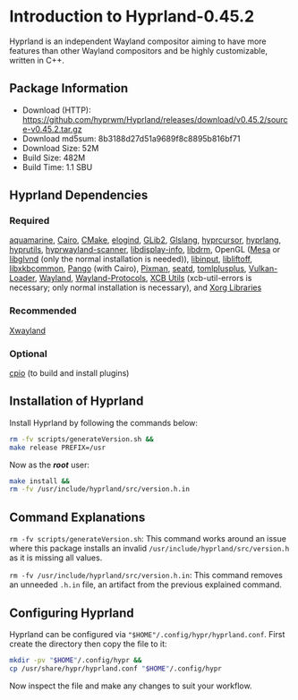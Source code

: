 # Introduction to Hyprland-0.45.2
Hyprland is an independent Wayland compositor aiming to have more features than
other Wayland compositors and be highly customizable, written in C++.

## Package Information
- Download (HTTP): https://github.com/hyprwm/Hyprland/releases/download/v0.45.2/source-v0.45.2.tar.gz
- Download md5sum: 8b3188d27d51a9689f8c8895b816bf71
- Download Size: 52M
- Build Size: 482M
- Build Time: 1.1 SBU

## Hyprland Dependencies
### Required
  [aquamarine](./8-aquamarine.md),
  [Cairo](https://linuxfromscratch.org/blfs/view/svn/x/cairo.html),
  [CMake](https://linuxfromscratch.org/blfs/view/svn/general/cmake.html),
  [elogind](https://linuxfromscratch.org/blfs/view/svn/general/elogind.html),
  [GLib2](https://linuxfromscratch.org/blfs/view/svn/general/glib2.html),
  [Glslang](https://linuxfromscratch.org/blfs/view/svn/x/glslang.html),
  [hyprcursor](./5-hyprcursor.md),
  [hyprlang](./2-hyprlang.md),
  [hyprutils](./1-hyprutils.md),
  [hyprwayland-scanner](./7-hyprwayland-scanner.md),
  [libdisplay-info](https://linuxfromscratch.org/blfs/view/svn/general/libdisplay-info.html),
  [libdrm](https://linuxfromscratch.org/blfs/view/svn/x/libdrm.html),
  OpenGL ([Mesa](https://linuxfromscratch.org/blfs/view/svn/x/mesa.html) or
  [libglvnd](https://glfs-book.github.io/glfs/shareddeps/libglvnd.html)
  (only the normal installation is needed)),
  [libinput](https://linuxfromscratch.org/blfs/view/svn/x/x7driver.html#libinput),
  [libliftoff](./9-libliftoff.md),
  [libxkbcommon](https://linuxfromscratch.org/blfs/view/svn/general/libxkbcommon.html),
  [Pango](https://linuxfromscratch.org/blfs/view/svn/x/pango.html) (with Cairo),
  [Pixman](https://linuxfromscratch.org/blfs/view/svn/general/pixman.html),
  [seatd](https://glfs-book.github.io/glfs/shareddeps/seatd.html),
  [tomlplusplus](./3-tomlplusplus.md),
  [Vulkan-Loader](https://linuxfromscratch.org/blfs/view/svn/x/vulkan-loader.html),
  [Wayland](https://linuxfromscratch.org/blfs/view/svn/general/wayland.html),
  [Wayland-Protocols](https://linuxfromscratch.org/blfs/view/svn/general/wayland-protocols.html),
  [XCB Utils](https://glfs-book.github.io/glfs/shareddeps/xcb-utils.html)
  (xcb-util-errors is necessary; only normal installation is necessary), and
  [Xorg Libraries](https://linuxfromscratch.org/blfs/view/svn/x/x7lib.html)

### Recommended
  [Xwayland](https://linuxfromscratch.org/blfs/view/svn/x/xwayland.html)

### Optional
  [cpio](https://linuxfromscratch.org/blfs/view/svn/general/cpio.html) (to
  build and install plugins)

## Installation of Hyprland
Install Hyprland by following the commands below:
```Bash
rm -fv scripts/generateVersion.sh &&
make release PREFIX=/usr
```

Now as the ***root*** user:
```Bash
make install &&
rm -fv /usr/include/hyprland/src/version.h.in
```

## Command Explanations
  `rm -fv scripts/generateVersion.sh`: This command works around an issue where
  this package installs an invalid `/usr/include/hyprland/src/version.h` as it
  is missing all values.

  `rm -fv /usr/include/hyprland/src/version.h.in`: This command removes an
  unneeded `.h.in` file, an artifact from the previous explained command.

## Configuring Hyprland
Hyprland can be configured via `"$HOME"/.config/hypr/hyprland.conf`. First
create the directory then copy the file to it:
```Bash
mkdir -pv "$HOME"/.config/hypr &&
cp /usr/share/hypr/hyprland.conf "$HOME"/.config/hypr
```

Now inspect the file and make any changes to suit your workflow.
